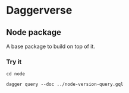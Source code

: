 # Daggerverse

## Node package

A base package to build on top of it.

### Try it

```shell
cd node

dagger query --doc ../node-version-query.gql
```